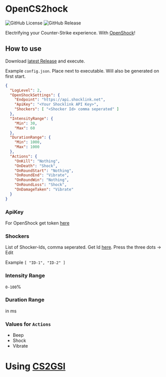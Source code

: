 ﻿# OpenCS2hock
![GitHub License](https://img.shields.io/github/license/c9glax/OpenCS2hock)
![GitHub Release](https://img.shields.io/github/v/release/c9glax/OpenCS2hock)

Electrifying your Counter-Strike experience. With [OpenShock](https://openshock.org/)!

## How to use

Download [latest Release](https://github.com/C9Glax/OpenCS2hock/releases/latest) and execute.

Example `config.json`. Place next to executable. Will also be generated on first start.
```json
{
  "LogLevel": 2,
  "OpenShockSettings": {
    "Endpoint": "https://api.shocklink.net",
    "ApiKey": "<Your Shocklink API Key>",
    "Shockers": [ "<Shocker Id> comma seperated" ]
  },
  "IntensityRange": {
    "Min": 30,
    "Max": 60
  },
  "DurationRange": {
    "Min": 1000,
    "Max": 1000
  },
  "Actions": {
    "OnKill": "Nothing",
    "OnDeath": "Shock",
    "OnRoundStart": "Nothing",
    "OnRoundEnd": "Vibrate",
    "OnRoundWin": "Nothing",
    "OnRoundLoss": "Shock",
    "OnDamageTaken": "Vibrate"
  }
}
```

### ApiKey 
For OpenShock get token [here](https://shocklink.net/#/dashboard/tokens)

### Shockers
List of Shocker-Ids, comma seperated. Get Id [here](https://shocklink.net/#/dashboard/shockers/own). Press the three dots -> Edit

Example `[ "ID-1", "ID-2" ]`

### Intensity Range
`0-100`%


### Duration Range
in ms

### Values for `Actions`
- Beep
- Shock
- Vibrate

# Using [CS2GSI](https://github.com/C9Glax/CS2GSI)